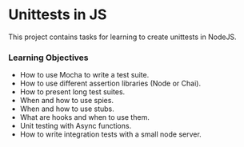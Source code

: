# Unittests in JS
This project contains tasks for learning to create unittests in NodeJS.

### Learning Objectives
* How to use Mocha to write a test suite.
* How to use different assertion libraries (Node or Chai).
* How to present long test suites.
* When and how to use spies.
* When and how to use stubs.
* What are hooks and when to use them.
* Unit testing with Async functions.
* How to write integration tests with a small node server.
